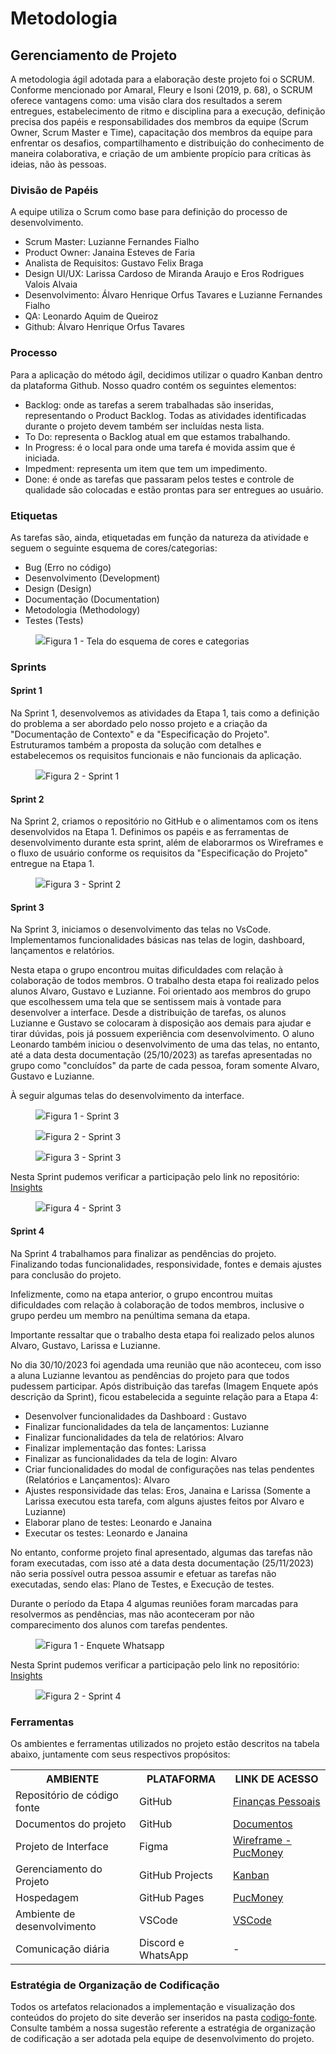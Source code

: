 
# Metodologia

## Gerenciamento de Projeto

A metodologia ágil adotada para a elaboração deste projeto foi o SCRUM. Conforme mencionado por Amaral, Fleury e Isoni (2019, p. 68), o SCRUM oferece vantagens como: uma visão clara dos resultados a serem entregues, estabelecimento de ritmo e disciplina para a execução, definição precisa dos papéis e responsabilidades dos membros da equipe (Scrum Owner, Scrum Master e Time), capacitação dos membros da equipe para enfrentar os desafios, compartilhamento e distribuição do conhecimento de maneira colaborativa, e criação de um ambiente propício para críticas às ideias, não às pessoas.

### Divisão de Papéis

A equipe utiliza o Scrum como base para definição do processo de desenvolvimento.
- Scrum Master: Luzianne Fernandes Fialho
- Product Owner: Janaina Esteves de Faria
- Analista de Requisitos: Gustavo Felix Braga
- Design UI/UX: Larissa Cardoso de Miranda Araujo e Eros Rodrigues Valois Alvaia
- Desenvolvimento: Álvaro Henrique Orfus Tavares e Luzianne Fernandes Fialho
- QA: Leonardo Aquim de Queiroz
- Github: Álvaro Henrique Orfus Tavares

### Processo

Para a aplicação do método ágil, decidimos utilizar o quadro Kanban dentro da plataforma Github. Nosso quadro contém os seguintes elementos:

- Backlog: onde as tarefas a serem trabalhadas são inseridas, representando o Product Backlog. Todas as atividades identificadas durante o projeto devem também ser incluídas nesta lista.
- To Do: representa o Backlog atual em que estamos trabalhando.
- In Progress: é o local para onde uma tarefa é movida assim que é iniciada.
- Impedment: representa um item que tem um impedimento.
- Done: é onde as tarefas que passaram pelos testes e controle de qualidade são colocadas e estão prontas para ser entregues ao usuário.

### Etiquetas
<p>As tarefas são, ainda, etiquetadas em função da natureza da atividade e seguem o seguinte esquema de cores/categorias:</p>

<ul>
  <li>Bug (Erro no código)</li>
  <li>Desenvolvimento (Development)</li>
  <li>Design (Design)</li>
  <li>Documentação (Documentation)</li>
  <li>Metodologia (Methodology)</li>
  <li>Testes (Tests)</li>
</ul>

<figure> 
  <img src="https://github.com/ICEI-PUC-Minas-PMV-ADS/pmv-ads-2023-2-e1-proj-web-t7-financas-pessoais/blob/main/documentos/img/labels.png"
    <figcaption>Figura 1 - Tela do esquema de cores e categorias</figcaption>
</figure> 


### Sprints

#### Sprint 1

Na Sprint 1, desenvolvemos as atividades da Etapa 1, tais como a definição do problema a ser abordado pelo nosso projeto e a criação da "Documentação de Contexto" e da "Especificação do Projeto". Estruturamos também a proposta da solução com detalhes e estabelecemos os requisitos funcionais e não funcionais da aplicação.

<figure> 
  <img src="https://github.com/ICEI-PUC-Minas-PMV-ADS/pmv-ads-2023-2-e1-proj-web-t7-financas-pessoais/blob/main/documentos/img/Etapa 1.png"
    <figcaption>Figura 2 - Sprint 1</figcaption>
</figure>

#### Sprint 2

Na Sprint 2, criamos o repositório no GitHub e o alimentamos com os itens desenvolvidos na Etapa 1. Definimos os papéis e as ferramentas de desenvolvimento durante esta sprint, além de elaborarmos os Wireframes e o fluxo de usuário conforme os requisitos da "Especificação do Projeto" entregue na Etapa 1.

<figure> 
  <img src="https://github.com/ICEI-PUC-Minas-PMV-ADS/pmv-ads-2023-2-e1-proj-web-t7-financas-pessoais/blob/main/documentos/img/Etapa%202.png"
    <figcaption>Figura 3 - Sprint 2</figcaption>
</figure>

#### Sprint 3

Na Sprint 3, iniciamos o desenvolvimento das telas no VsCode. Implementamos funcionalidades básicas nas telas de login, dashboard, lançamentos e relatórios.

Nesta etapa o grupo encontrou muitas dificuldades com relação à colaboração de todos membros.
O trabalho desta etapa foi realizado pelos alunos Alvaro, Gustavo e Luzianne.
Foi orientado aos membros do grupo que escolhessem uma tela que se sentissem mais à vontade para desenvolver a interface. Desde a distribuição de tarefas, os alunos Luzianne e Gustavo se colocaram à disposição aos demais para ajudar e tirar dúvidas, pois já possuem experiência com desenvolvimento. O aluno Leonardo também iniciou o desenvolvimento de uma das telas, no entanto, até a data desta documentação (25/10/2023) as tarefas apresentadas no grupo como "concluídos" da parte de cada pessoa, foram somente Alvaro, Gustavo e Luzianne.

À seguir algumas telas do desenvolvimento da interface.

<figure> 
  <img src="https://github.com/ICEI-PUC-Minas-PMV-ADS/pmv-ads-2023-2-e1-proj-web-t7-financas-pessoais/blob/main/documentos/img/sprint3-1.png"
    <figcaption>Figura 1 - Sprint 3</figcaption>
</figure>

<figure> 
  <img src="https://github.com/ICEI-PUC-Minas-PMV-ADS/pmv-ads-2023-2-e1-proj-web-t7-financas-pessoais/blob/main/documentos/img/sprint3-2.png"
    <figcaption>Figura 2 - Sprint 3</figcaption>
</figure>

<figure> 
  <img src="https://github.com/ICEI-PUC-Minas-PMV-ADS/pmv-ads-2023-2-e1-proj-web-t7-financas-pessoais/blob/main/documentos/img/sprint3-3.jpeg"
    <figcaption>Figura 3 - Sprint 3</figcaption>
</figure>

Nesta Sprint pudemos verificar a participação pelo link no repositório:
<a href="https://github.com/ICEI-PUC-Minas-PMV-ADS/pmv-ads-2023-2-e1-proj-web-t7-financas-pessoais/graphs/contributors" target="_blank">Insights</a>

<figure> 
  <img src="https://github.com/ICEI-PUC-Minas-PMV-ADS/pmv-ads-2023-2-e1-proj-web-t7-financas-pessoais/blob/main/documentos/img/sprint3-4.jpg"
    <figcaption>Figura 4 - Sprint 3</figcaption>
</figure>

#### Sprint 4

Na Sprint 4 trabalhamos para finalizar as pendências do projeto. Finalizando todas funcionalidades, responsividade, fontes e demais ajustes para conclusão do projeto.

Infelizmente, como na etapa anterior, o grupo encontrou muitas dificuldades com relação à colaboração de todos membros, inclusive o grupo perdeu um membro na penúltima semana da etapa.

Importante ressaltar que o trabalho desta etapa foi realizado pelos alunos Alvaro, Gustavo, Larissa e Luzianne.

No dia 30/10/2023 foi agendada uma reunião que não aconteceu, com isso a aluna Luzianne levantou as pendências do projeto para que todos pudessem participar. Após distribuição das tarefas (Imagem Enquete após descrição da Sprint), ficou estabelecida a seguinte relação para a Etapa 4:

- Desenvolver funcionalidades da Dashboard : Gustavo
- Finalizar funcionalidades da tela de lançamentos: Luzianne
- Finalizar funcionalidades da tela de relatórios: Alvaro
- Finalizar implementação das fontes: Larissa
- Finalizar as funcionalidades da tela de login: Alvaro
- Criar funcionalidades do modal de configurações nas telas pendentes (Relatórios e Lançamentos): Alvaro
- Ajustes responsividade das telas: Eros, Janaina e Larissa (Somente a Larissa executou esta tarefa, com alguns ajustes feitos por Alvaro e Luzianne)
- Elaborar plano de testes: Leonardo e Janaina
- Executar os testes: Leonardo e Janaina

No entanto, conforme projeto final apresentado, algumas das tarefas não foram executadas, com isso até a data desta documentação (25/11/2023) não seria possível outra pessoa assumir e efetuar as tarefas não executadas, sendo elas: Plano de Testes, e Execução de testes.

Durante o período da Etapa 4 algumas reuniões foram marcadas para resolvermos as pendências, mas não aconteceram por não comparecimento dos alunos com tarefas pendentes.

<figure> 
  <img src="https://github.com/ICEI-PUC-Minas-PMV-ADS/pmv-ads-2023-2-e1-proj-web-t7-financas-pessoais/blob/main/documentos/img/sprint4-1.png"
    <figcaption>Figura 1 - Enquete Whatsapp</figcaption>
</figure>


Nesta Sprint pudemos verificar a participação pelo link no repositório:
<a href="https://github.com/ICEI-PUC-Minas-PMV-ADS/pmv-ads-2023-2-e1-proj-web-t7-financas-pessoais/graphs/contributors" target="_blank">Insights</a>

<figure> 
  <img src="https://github.com/ICEI-PUC-Minas-PMV-ADS/pmv-ads-2023-2-e1-proj-web-t7-financas-pessoais/blob/main/documentos/img/sprint4-2.jpg"
    <figcaption>Figura 2 - Sprint 4</figcaption>
</figure>


### Ferramentas

Os ambientes e ferramentas utilizados no projeto estão descritos na tabela abaixo, juntamente com seus respectivos propósitos:

<table>
  <tr>
    <th>AMBIENTE</th>
    <th>PLATAFORMA</th>
    <th>LINK DE ACESSO</th>
  </tr>
  <tr>
    <td>Repositório de código fonte</td>
    <td>GitHub</td>
    <td><a href="https://github.com/ICEI-PUC-Minas-PMV-ADS/pmv-ads-2023-2-e1-proj-web-t7-financas-pessoais" target="_blank">Finanças Pessoais</a></td>
  </tr>
  <tr>
    <td>Documentos do projeto</td>
    <td>GitHub</td>
    <td><a href="https://github.com/ICEI-PUC-Minas-PMV-ADS/pmv-ads-2023-2-e1-proj-web-t7-financas-pessoais/tree/main/documentos" target="_blank">Documentos</a></td>
  </tr>
  <tr>
    <td>Projeto de Interface</td>
    <td>Figma</td>
    <td><a href="https://www.figma.com/file/GguxrRbtHnMXhjxgyOvqpl/Wireframe---PucMoney?type=design&node-id=1%3A1206&mode=design&t=Z9lrfM434JCrM0dv-1"> Wireframe - PucMoney </td>
  </tr>
  <tr>
    <td>Gerenciamento do Projeto</td>
    <td>GitHub Projects</td>
    <td><a href="https://github.com/orgs/ICEI-PUC-Minas-PMV-ADS/projects/657/views/1"> Kanban </a></td>
  </tr>
  <tr>
    <td>Hospedagem</td>
    <td>GitHub Pages</td>
    <td><a href="https://icei-puc-minas-pmv-ads.github.io/pmv-ads-2023-2-e1-proj-web-t7-financas-pessoais/codigo-fonte/src/login.html">PucMoney</a></td>
  </tr>
  <tr>
    <td>Ambiente de desenvolvimento</td>
    <td>VSCode</td>
    <td><a href="https://code.visualstudio.com"> VSCode </a></td>
  </tr>
  <tr>
    <td>Comunicação diária</td>
    <td>Discord e WhatsApp</td>
    <td> - </td>
  </tr>
</table>

### Estratégia de Organização de Codificação 

Todos os artefatos relacionados a implementação e visualização dos conteúdos do projeto do site deverão ser inseridos na pasta [codigo-fonte](http://https://github.com/ICEI-PUC-Minas-PMV-ADS/WebApplicationProject-Template-v2/tree/main/codigo-fonte). Consulte também a nossa sugestão referente a estratégia de organização de codificação a ser adotada pela equipe de desenvolvimento do projeto.

